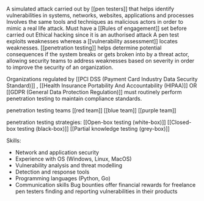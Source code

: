 A simulated attack carried out by [[pen testers]] that helps identify vulnerabilities in systems, networks, websites, applications and processes
Involves the same tools and techniques as malicious actors in order to mimic a real life attack.
Must have a [[Rules of engagement]] set before carried out
Ethical hacking since it is an authorised attack
A pen test exploits weaknesses whereas a [[vulnerability assessment]] locates weaknesses.
[[penetration testing]] helps determine potential consequences if the system breaks or gets broken into by a threat actor, allowing security teams to address weaknesses based on severity in order to improve the security of an organization.

Organizations regulated by [[PCI DSS (Payment Card Industry Data Security Standard)]] , [[Health Insurance Portability And Accountability (HIPAA)]] OR [[GDPR (General Data Protection Regulation)]] must routinely perform penetration testing to maintain compliance standards.

penetration testing teams
[[red team]]
[[blue team]]
[[purple team]]

penetration testing strategies:
[[Open-box testing (white-box)]]
[[Closed-box testing (black-box)]]
[[Partial knowledge testing (grey-box)]]

Skills:
- Network and application security
- Experience with OS (Windows, Linux, MacOS)
- Vulnerability analysis and threat modelling
- Detection and response tools
- Programming languages (Python, Go)
- Communication skills
Bug bounties offer financial rewards for freelance pen testers finding and reporting vulnerabilities in their products






